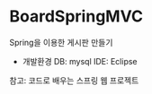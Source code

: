 # BoardSpringMVC

Spring을 이용한 게시판 만들기
- 개발환경
   DB: mysql
   IDE: Eclipse
   
참고: 코드로 배우는 스프링 웹 프로젝트
